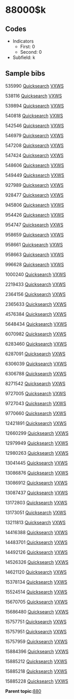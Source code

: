 # 88000$k

## Codes

-   Indicators
    -   First: 0
    -   Second: 0
-   Subfield: k

## Sample bibs

535990 [Quicksearch](https://search.library.yale.edu/catalog/535990) [VXWS](http://prodorbis.library.yale.edu:7014/vxws/GetHoldingsService?bibId=535990)

538116 [Quicksearch](https://search.library.yale.edu/catalog/538116) [VXWS](http://prodorbis.library.yale.edu:7014/vxws/GetHoldingsService?bibId=538116)

539894 [Quicksearch](https://search.library.yale.edu/catalog/539894) [VXWS](http://prodorbis.library.yale.edu:7014/vxws/GetHoldingsService?bibId=539894)

540818 [Quicksearch](https://search.library.yale.edu/catalog/540818) [VXWS](http://prodorbis.library.yale.edu:7014/vxws/GetHoldingsService?bibId=540818)

542546 [Quicksearch](https://search.library.yale.edu/catalog/542546) [VXWS](http://prodorbis.library.yale.edu:7014/vxws/GetHoldingsService?bibId=542546)

546979 [Quicksearch](https://search.library.yale.edu/catalog/546979) [VXWS](http://prodorbis.library.yale.edu:7014/vxws/GetHoldingsService?bibId=546979)

547208 [Quicksearch](https://search.library.yale.edu/catalog/547208) [VXWS](http://prodorbis.library.yale.edu:7014/vxws/GetHoldingsService?bibId=547208)

547424 [Quicksearch](https://search.library.yale.edu/catalog/547424) [VXWS](http://prodorbis.library.yale.edu:7014/vxws/GetHoldingsService?bibId=547424)

548606 [Quicksearch](https://search.library.yale.edu/catalog/548606) [VXWS](http://prodorbis.library.yale.edu:7014/vxws/GetHoldingsService?bibId=548606)

549449 [Quicksearch](https://search.library.yale.edu/catalog/549449) [VXWS](http://prodorbis.library.yale.edu:7014/vxws/GetHoldingsService?bibId=549449)

927989 [Quicksearch](https://search.library.yale.edu/catalog/927989) [VXWS](http://prodorbis.library.yale.edu:7014/vxws/GetHoldingsService?bibId=927989)

928477 [Quicksearch](https://search.library.yale.edu/catalog/928477) [VXWS](http://prodorbis.library.yale.edu:7014/vxws/GetHoldingsService?bibId=928477)

945806 [Quicksearch](https://search.library.yale.edu/catalog/945806) [VXWS](http://prodorbis.library.yale.edu:7014/vxws/GetHoldingsService?bibId=945806)

954426 [Quicksearch](https://search.library.yale.edu/catalog/954426) [VXWS](http://prodorbis.library.yale.edu:7014/vxws/GetHoldingsService?bibId=954426)

954747 [Quicksearch](https://search.library.yale.edu/catalog/954747) [VXWS](http://prodorbis.library.yale.edu:7014/vxws/GetHoldingsService?bibId=954747)

958659 [Quicksearch](https://search.library.yale.edu/catalog/958659) [VXWS](http://prodorbis.library.yale.edu:7014/vxws/GetHoldingsService?bibId=958659)

958661 [Quicksearch](https://search.library.yale.edu/catalog/958661) [VXWS](http://prodorbis.library.yale.edu:7014/vxws/GetHoldingsService?bibId=958661)

958663 [Quicksearch](https://search.library.yale.edu/catalog/958663) [VXWS](http://prodorbis.library.yale.edu:7014/vxws/GetHoldingsService?bibId=958663)

996628 [Quicksearch](https://search.library.yale.edu/catalog/996628) [VXWS](http://prodorbis.library.yale.edu:7014/vxws/GetHoldingsService?bibId=996628)

1000240 [Quicksearch](https://search.library.yale.edu/catalog/1000240) [VXWS](http://prodorbis.library.yale.edu:7014/vxws/GetHoldingsService?bibId=1000240)

2219433 [Quicksearch](https://search.library.yale.edu/catalog/2219433) [VXWS](http://prodorbis.library.yale.edu:7014/vxws/GetHoldingsService?bibId=2219433)

2364156 [Quicksearch](https://search.library.yale.edu/catalog/2364156) [VXWS](http://prodorbis.library.yale.edu:7014/vxws/GetHoldingsService?bibId=2364156)

2365633 [Quicksearch](https://search.library.yale.edu/catalog/2365633) [VXWS](http://prodorbis.library.yale.edu:7014/vxws/GetHoldingsService?bibId=2365633)

4576384 [Quicksearch](https://search.library.yale.edu/catalog/4576384) [VXWS](http://prodorbis.library.yale.edu:7014/vxws/GetHoldingsService?bibId=4576384)

5648434 [Quicksearch](https://search.library.yale.edu/catalog/5648434) [VXWS](http://prodorbis.library.yale.edu:7014/vxws/GetHoldingsService?bibId=5648434)

6070982 [Quicksearch](https://search.library.yale.edu/catalog/6070982) [VXWS](http://prodorbis.library.yale.edu:7014/vxws/GetHoldingsService?bibId=6070982)

6283460 [Quicksearch](https://search.library.yale.edu/catalog/6283460) [VXWS](http://prodorbis.library.yale.edu:7014/vxws/GetHoldingsService?bibId=6283460)

6287091 [Quicksearch](https://search.library.yale.edu/catalog/6287091) [VXWS](http://prodorbis.library.yale.edu:7014/vxws/GetHoldingsService?bibId=6287091)

6306039 [Quicksearch](https://search.library.yale.edu/catalog/6306039) [VXWS](http://prodorbis.library.yale.edu:7014/vxws/GetHoldingsService?bibId=6306039)

6306788 [Quicksearch](https://search.library.yale.edu/catalog/6306788) [VXWS](http://prodorbis.library.yale.edu:7014/vxws/GetHoldingsService?bibId=6306788)

8271542 [Quicksearch](https://search.library.yale.edu/catalog/8271542) [VXWS](http://prodorbis.library.yale.edu:7014/vxws/GetHoldingsService?bibId=8271542)

9727005 [Quicksearch](https://search.library.yale.edu/catalog/9727005) [VXWS](http://prodorbis.library.yale.edu:7014/vxws/GetHoldingsService?bibId=9727005)

9727043 [Quicksearch](https://search.library.yale.edu/catalog/9727043) [VXWS](http://prodorbis.library.yale.edu:7014/vxws/GetHoldingsService?bibId=9727043)

9770660 [Quicksearch](https://search.library.yale.edu/catalog/9770660) [VXWS](http://prodorbis.library.yale.edu:7014/vxws/GetHoldingsService?bibId=9770660)

12421891 [Quicksearch](https://search.library.yale.edu/catalog/12421891) [VXWS](http://prodorbis.library.yale.edu:7014/vxws/GetHoldingsService?bibId=12421891)

12660299 [Quicksearch](https://search.library.yale.edu/catalog/12660299) [VXWS](http://prodorbis.library.yale.edu:7014/vxws/GetHoldingsService?bibId=12660299)

12979949 [Quicksearch](https://search.library.yale.edu/catalog/12979949) [VXWS](http://prodorbis.library.yale.edu:7014/vxws/GetHoldingsService?bibId=12979949)

12980263 [Quicksearch](https://search.library.yale.edu/catalog/12980263) [VXWS](http://prodorbis.library.yale.edu:7014/vxws/GetHoldingsService?bibId=12980263)

13041445 [Quicksearch](https://search.library.yale.edu/catalog/13041445) [VXWS](http://prodorbis.library.yale.edu:7014/vxws/GetHoldingsService?bibId=13041445)

13086876 [Quicksearch](https://search.library.yale.edu/catalog/13086876) [VXWS](http://prodorbis.library.yale.edu:7014/vxws/GetHoldingsService?bibId=13086876)

13086912 [Quicksearch](https://search.library.yale.edu/catalog/13086912) [VXWS](http://prodorbis.library.yale.edu:7014/vxws/GetHoldingsService?bibId=13086912)

13087437 [Quicksearch](https://search.library.yale.edu/catalog/13087437) [VXWS](http://prodorbis.library.yale.edu:7014/vxws/GetHoldingsService?bibId=13087437)

13172803 [Quicksearch](https://search.library.yale.edu/catalog/13172803) [VXWS](http://prodorbis.library.yale.edu:7014/vxws/GetHoldingsService?bibId=13172803)

13173051 [Quicksearch](https://search.library.yale.edu/catalog/13173051) [VXWS](http://prodorbis.library.yale.edu:7014/vxws/GetHoldingsService?bibId=13173051)

13211813 [Quicksearch](https://search.library.yale.edu/catalog/13211813) [VXWS](http://prodorbis.library.yale.edu:7014/vxws/GetHoldingsService?bibId=13211813)

14416388 [Quicksearch](https://search.library.yale.edu/catalog/14416388) [VXWS](http://prodorbis.library.yale.edu:7014/vxws/GetHoldingsService?bibId=14416388)

14483701 [Quicksearch](https://search.library.yale.edu/catalog/14483701) [VXWS](http://prodorbis.library.yale.edu:7014/vxws/GetHoldingsService?bibId=14483701)

14492126 [Quicksearch](https://search.library.yale.edu/catalog/14492126) [VXWS](http://prodorbis.library.yale.edu:7014/vxws/GetHoldingsService?bibId=14492126)

14526326 [Quicksearch](https://search.library.yale.edu/catalog/14526326) [VXWS](http://prodorbis.library.yale.edu:7014/vxws/GetHoldingsService?bibId=14526326)

14621120 [Quicksearch](https://search.library.yale.edu/catalog/14621120) [VXWS](http://prodorbis.library.yale.edu:7014/vxws/GetHoldingsService?bibId=14621120)

15378134 [Quicksearch](https://search.library.yale.edu/catalog/15378134) [VXWS](http://prodorbis.library.yale.edu:7014/vxws/GetHoldingsService?bibId=15378134)

15524514 [Quicksearch](https://search.library.yale.edu/catalog/15524514) [VXWS](http://prodorbis.library.yale.edu:7014/vxws/GetHoldingsService?bibId=15524514)

15670705 [Quicksearch](https://search.library.yale.edu/catalog/15670705) [VXWS](http://prodorbis.library.yale.edu:7014/vxws/GetHoldingsService?bibId=15670705)

15686480 [Quicksearch](https://search.library.yale.edu/catalog/15686480) [VXWS](http://prodorbis.library.yale.edu:7014/vxws/GetHoldingsService?bibId=15686480)

15757751 [Quicksearch](https://search.library.yale.edu/catalog/15757751) [VXWS](http://prodorbis.library.yale.edu:7014/vxws/GetHoldingsService?bibId=15757751)

15757951 [Quicksearch](https://search.library.yale.edu/catalog/15757951) [VXWS](http://prodorbis.library.yale.edu:7014/vxws/GetHoldingsService?bibId=15757951)

15757959 [Quicksearch](https://search.library.yale.edu/catalog/15757959) [VXWS](http://prodorbis.library.yale.edu:7014/vxws/GetHoldingsService?bibId=15757959)

15884396 [Quicksearch](https://search.library.yale.edu/catalog/15884396) [VXWS](http://prodorbis.library.yale.edu:7014/vxws/GetHoldingsService?bibId=15884396)

15885212 [Quicksearch](https://search.library.yale.edu/catalog/15885212) [VXWS](http://prodorbis.library.yale.edu:7014/vxws/GetHoldingsService?bibId=15885212)

15885218 [Quicksearch](https://search.library.yale.edu/catalog/15885218) [VXWS](http://prodorbis.library.yale.edu:7014/vxws/GetHoldingsService?bibId=15885218)

15885228 [Quicksearch](https://search.library.yale.edu/catalog/15885228) [VXWS](http://prodorbis.library.yale.edu:7014/vxws/GetHoldingsService?bibId=15885228)

**Parent topic:**[880](../../tags/880/880.md)

